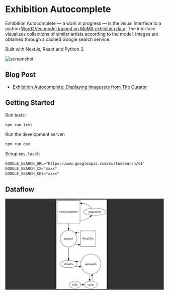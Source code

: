 # Exhibition Autocomplete

Exhibition Autocomplete — a work in progress — is the visual interface to a python [Word2Vec model trained on MoMA exhibition data](https://github.com/disposableraft/the-curator). The interface visualizes collections of similar artists according to the model. Images are obtained through a cached Google search service.

Built with NextJs, React and Python 3.

![screenshot](public/curator-v0.1.gif)

## Blog Post

- [Exhibition Autocomplete: Displaying imagesets from The Curator](https://lancewakeling.net/blog/2020-09-05-exhibition-autocomplete/)

## Getting Started

Run tests:

```bash
npm run test
```

Run the development server:

```bash
npm run dev
```

Setup `env.local`:

```
GOOGLE_SEARCH_URL="https://www.googleapis.com/customsearch/v1"
GOOGLE_SEARCH_CX="xxxx"
GOOGLE_SEARCH_KEY="xxxx"
```

## Dataflow

![](public/data-flow-v0.1.png)

